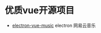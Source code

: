 # 优质vue开源项目

- [electron-vue-music](https://github.com/SmallRuralDog/electron-vue-music) electron 网易云音乐
